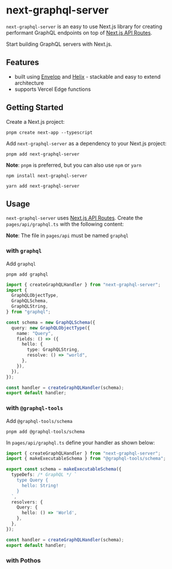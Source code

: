 # next-graphql-server

`next-graphql-server` is an easy to use Next.js library for creating performant GraphQL endpoints on top of [Next.js API Routes](https://nextjs.org/docs/api-routes/introduction).

Start building GraphQL servers with Next.js.

## Features

* built using [Envelop](https://www.envelop.dev) and [Helix](https://graphql-helix.vercel.app) - stackable and easy to extend architecture
* supports Vercel Edge functions 

## Getting Started 

Create a Next.js project:

```
pnpm create next-app --typescript
```

Add `next-graphql-server` as a dependency to your Next.js project:

```
pnpm add next-graphql-server
```

**Note**: `pnpm` is preferred, but you can also use `npm` or `yarn`

```
npm install next-graphql-server
```

```
yarn add next-graphql-server
```

## Usage

`next-graphql-server` uses [Next.js API Routes](https://nextjs.org/docs/api-routes/introduction). Create the `pages/api/graphql.ts` with the following content:

**Note**: The file in `pages/api` must be named `graphql`

### with `graphql`

Add `graphql` 

```
pnpm add graphql
```

```ts
import { createGraphQLHandler } from "next-graphql-server";
import {
  GraphQLObjectType,
  GraphQLSchema,
  GraphQLString,
} from "graphql";

const schema = new GraphQLSchema({
  query: new GraphQLObjectType({
    name: "Query",
    fields: () => ({
      hello: {
        type: GraphQLString,
        resolve: () => "world",
      },
    }),
  }),
});

const handler = createGraphQLHandler(schema);
export default handler;
```

### with `@graphql-tools` 

Add `@graphql-tools/schema`

```
pnpm add @graphql-tools/schema
```

In `pages/api/graphql.ts` define your handler as shown below:

```ts
import { createGraphQLHandler } from "next-graphql-server";
import { makeExecutableSchema } from "@graphql-tools/schema";

export const schema = makeExecutableSchema({
  typeDefs: /* GraphQL */ `
    type Query {
      hello: String!
    }
  `,
  resolvers: {
    Query: {
      hello: () => 'World',
    },
  },
});

const handler = createGraphQLHandler(schema);
export default handler;
```

### with Pothos